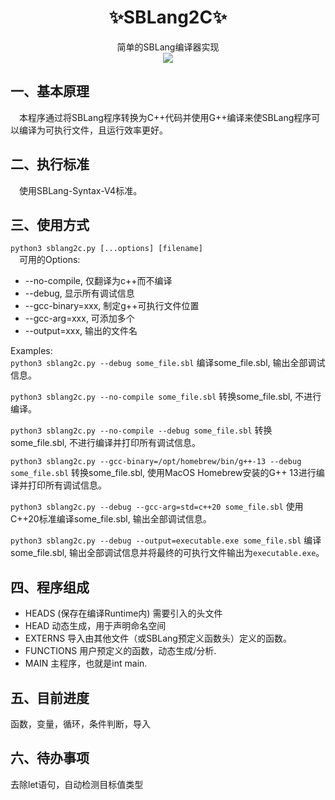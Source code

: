 <h1 align="center">✨SBLang2C✨</h1>
<p align="center">简单的SBLang编译器实现
<br><img src="https://wakatime.com/badge/user/446b98ad-62be-496b-bda1-7cec523e3316/project/c0644e57-360b-4f28-8e2f-2ea80eae01d0.svg"></p>


## 一、基本原理
&emsp;本程序通过将SBLang程序转换为C++代码并使用G++编译来使SBLang程序可以编译为可执行文件，且运行效率更好。
## 二、执行标准
&emsp;使用SBLang-Syntax-V4标准。
## 三、使用方式
`python3 sblang2c.py [...options] [filename]`  
&emsp;可用的Options:
 - --no-compile, 仅翻译为c++而不编译
 - --debug, 显示所有调试信息
 - --gcc-binary=xxx, 制定g++可执行文件位置
 - --gcc-arg=xxx, 可添加多个
 - --output=xxx, 输出的文件名

Examples:  
`python3 sblang2c.py --debug some_file.sbl`
编译some_file.sbl, 输出全部调试信息。  

`python3 sblang2c.py --no-compile some_file.sbl`
转换some_file.sbl, 不进行编译。

`python3 sblang2c.py --no-compile --debug some_file.sbl`
转换some_file.sbl, 不进行编译并打印所有调试信息。

`python3 sblang2c.py --gcc-binary=/opt/homebrew/bin/g++-13 --debug some_file.sbl`
转换some_file.sbl, 使用MacOS Homebrew安装的G++ 13进行编译并打印所有调试信息。

`python3 sblang2c.py --debug --gcc-arg=std=c++20 some_file.sbl`
使用C++20标准编译some_file.sbl, 输出全部调试信息。  

`python3 sblang2c.py --debug --output=executable.exe some_file.sbl`
编译some_file.sbl, 输出全部调试信息并将最终的可执行文件输出为`executable.exe`。 

## 四、程序组成
 - HEADS (保存在编译Runtime内) 需要引入的头文件
 - HEAD 动态生成，用于声明命名空间
 - EXTERNS 导入由其他文件（或SBLang预定义函数头）定义的函数。
 - FUNCTIONS 用户预定义的函数，动态生成/分析.
 - MAIN 主程序，也就是int main.
## 五、目前进度
函数，变量，循环，条件判断，导入
## 六、待办事项
去除let语句，自动检测目标值类型